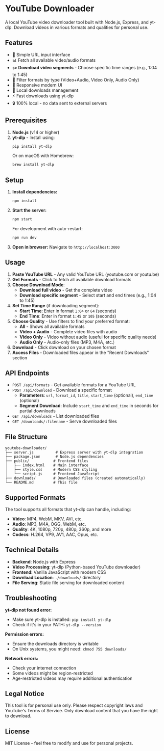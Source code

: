 # YouTube Downloader

A local YouTube video downloader tool built with Node.js, Express, and yt-dlp. Download videos in various formats and qualities for personal use.

## Features

- 🎯 Simple URL input interface
- 📊 Fetch all available video/audio formats
- ✂️ **Download video segments** - Choose specific time ranges (e.g., 1:04 to 1:45)
- 🎨 Filter formats by type (Video+Audio, Video Only, Audio Only)
- 📱 Responsive modern UI
- 💾 Local downloads management
- ⚡ Fast downloads using yt-dlp
- 🔒 100% local - no data sent to external servers

## Prerequisites

1. **Node.js** (v14 or higher)
2. **yt-dlp** - Install using:
   ```bash
   pip install yt-dlp
   ```
   Or on macOS with Homebrew:
   ```bash
   brew install yt-dlp
   ```

## Setup

1. **Install dependencies:**
   ```bash
   npm install
   ```

2. **Start the server:**
   ```bash
   npm start
   ```
   
   For development with auto-restart:
   ```bash
   npm run dev
   ```

3. **Open in browser:**
   Navigate to `http://localhost:3000`

## Usage

1. **Paste YouTube URL** - Any valid YouTube URL (youtube.com or youtu.be)
2. **Get Formats** - Click to fetch all available download formats
3. **Choose Download Mode**:
   - **Download full video** - Get the complete video
   - **Download specific segment** - Select start and end times (e.g., 1:04 to 1:45)
4. **Set Time Range** (if downloading segment):
   - **Start Time**: Enter in format `1:04` or `64` (seconds)
   - **End Time**: Enter in format `1:45` or `105` (seconds)
5. **Choose Quality** - Use filters to find your preferred format:
   - **All** - Shows all available formats
   - **Video + Audio** - Complete video files with audio
   - **Video Only** - Video without audio (useful for specific quality needs)
   - **Audio Only** - Audio-only files (MP3, M4A, etc.)
6. **Download** - Click download on your chosen format
7. **Access Files** - Downloaded files appear in the "Recent Downloads" section

## API Endpoints

- `POST /api/formats` - Get available formats for a YouTube URL
- `POST /api/download` - Download a specific format
  - **Parameters**: `url`, `format_id`, `title`, `start_time` (optional), `end_time` (optional)
  - **Segment Download**: Include `start_time` and `end_time` in seconds for partial downloads
- `GET /api/downloads` - List downloaded files  
- `GET /downloads/:filename` - Serve downloaded files

## File Structure

```
youtube-downloader/
├── server.js          # Express server with yt-dlp integration
├── package.json       # Node.js dependencies
├── public/           # Frontend files
│   ├── index.html    # Main interface
│   ├── style.css     # Modern CSS styling
│   └── script.js     # Frontend JavaScript
├── downloads/        # Downloaded files (created automatically)
└── README.md         # This file
```

## Supported Formats

The tool supports all formats that yt-dlp can handle, including:
- **Video**: MP4, WebM, MKV, AVI, etc.
- **Audio**: MP3, M4A, OGG, WebM, etc.
- **Quality**: 4K, 1080p, 720p, 480p, 360p, and more
- **Codecs**: H.264, VP9, AV1, AAC, Opus, etc.

## Technical Details

- **Backend**: Node.js with Express
- **Video Processing**: yt-dlp (Python-based YouTube downloader)
- **Frontend**: Vanilla JavaScript with modern CSS
- **Download Location**: `./downloads/` directory
- **File Serving**: Static file serving for downloaded content

## Troubleshooting

**yt-dlp not found error:**
- Make sure yt-dlp is installed: `pip install yt-dlp`
- Check if it's in your PATH: `yt-dlp --version`

**Permission errors:**
- Ensure the downloads directory is writable
- On Unix systems, you might need: `chmod 755 downloads/`

**Network errors:**
- Check your internet connection
- Some videos might be region-restricted
- Age-restricted videos may require additional authentication

## Legal Notice

This tool is for personal use only. Please respect copyright laws and YouTube's Terms of Service. Only download content that you have the right to download.

## License

MIT License - feel free to modify and use for personal projects. 